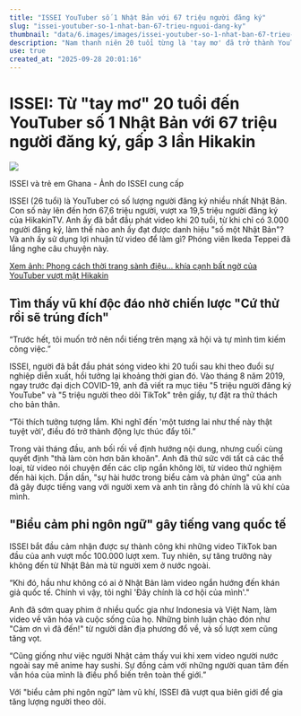 ```yaml
---
title: "ISSEI YouTuber số 1 Nhật Bản với 67 triệu người đăng ký"
slug: "issei-youtuber-so-1-nhat-ban-67-trieu-nguoi-dang-ky"
thumbnail: "data/6.images/images/issei-youtuber-so-1-nhat-ban-67-trieu-nguoi-dang-ky.webp"
description: "Nam thanh niên 20 tuổi từng là 'tay mơ' đã trở thành YouTuber số 1 Nhật Bản với hơn 67 triệu người đăng ký, gấp 3 lần Hikakin."
use: true
created_at: "2025-09-28 20:01:16"
---
```


# ISSEI: Từ "tay mơ" 20 tuổi đến YouTuber số 1 Nhật Bản với 67 triệu người đăng ký, gấp 3 lần Hikakin

![](/images/20250928-00102837-president-000-12-view.webp)

ISSEI và trẻ em Ghana - Ảnh do ISSEI cung cấp

ISSEI (26 tuổi) là YouTuber có số lượng người đăng ký nhiều nhất Nhật Bản. Con số này lên đến hơn 67,6 triệu người, vượt xa 19,5 triệu người đăng ký của HikakinTV. Anh ấy đã bắt đầu phát video khi 20 tuổi, từ khi chỉ có 3.000 người đăng ký, làm thế nào anh ấy đạt được danh hiệu "số một Nhật Bản"? Và anh ấy sử dụng lợi nhuận từ video để làm gì? Phóng viên Ikeda Teppei đã lắng nghe câu chuyện này.

[Xem ảnh: Phong cách thời trang sành điệu... khía cạnh bất ngờ của YouTuber vượt mặt Hikakin](https://president.jp/articles/photo/102837?pn=2&cx_referrertype=yahoo&yhref=20250928-00102837-president-bus_all)

## Tìm thấy vũ khí độc đáo nhờ chiến lược "Cứ thử rồi sẽ trúng đích"

“Trước hết, tôi muốn trở nên nổi tiếng trên mạng xã hội và tự mình tìm kiếm công việc.”

ISSEI, người đã bắt đầu phát sóng video khi 20 tuổi sau khi theo đuổi sự nghiệp diễn xuất, hồi tưởng lại khoảng thời gian đó. Vào tháng 8 năm 2019, ngay trước đại dịch COVID-19, anh đã viết ra mục tiêu "5 triệu người đăng ký YouTube" và "5 triệu người theo dõi TikTok" trên giấy, tự đặt ra thử thách cho bản thân.

“Tôi thích tưởng tượng lắm. Khi nghĩ đến 'một tương lai như thế này thật tuyệt vời', điều đó trở thành động lực thúc đẩy tôi.”

Trong vài tháng đầu, anh bối rối về định hướng nội dung, nhưng cuối cùng quyết định "thà làm còn hơn băn khoăn". Anh đã thử sức với tất cả các thể loại, từ video nói chuyện đến các clip ngắn không lời, từ video thử nghiệm đến hài kịch. Dần dần, "sự hài hước trong biểu cảm và phản ứng" của anh đã gây được tiếng vang với người xem và anh tin rằng đó chính là vũ khí của mình.

## "Biểu cảm phi ngôn ngữ" gây tiếng vang quốc tế

ISSEI bắt đầu cảm nhận được sự thành công khi những video TikTok ban đầu của anh vượt mốc 100.000 lượt xem. Tuy nhiên, sự tăng trưởng này không đến từ Nhật Bản mà từ người xem ở nước ngoài.

“Khi đó, hầu như không có ai ở Nhật Bản làm video ngắn hướng đến khán giả quốc tế. Chính vì vậy, tôi nghĩ 'Đây chính là cơ hội của mình'."

Anh đã sớm quay phim ở nhiều quốc gia như Indonesia và Việt Nam, làm video về văn hóa và cuộc sống của họ. Những bình luận chào đón như "Cảm ơn vì đã đến!" từ người dân địa phương đổ về, và số lượt xem cũng tăng vọt.

“Cũng giống như việc người Nhật cảm thấy vui khi xem video người nước ngoài say mê anime hay sushi. Sự đồng cảm với những người quan tâm đến văn hóa của mình là điều phổ biến trên toàn thế giới.”

Với "biểu cảm phi ngôn ngữ" làm vũ khí, ISSEI đã vượt qua biên giới để gia tăng lượng người theo dõi.